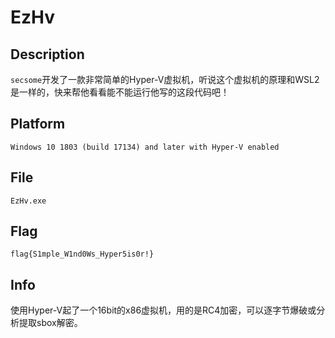 # EzHv
## Description
`secsome`开发了一款非常简单的Hyper-V虚拟机，听说这个虚拟机的原理和WSL2是一样的，快来帮他看看能不能运行他写的这段代码吧！

## Platform
`Windows 10 1803 (build 17134) and later with Hyper-V enabled`

## File
`EzHv.exe`

## Flag
`flag{S1mple_W1nd0Ws_Hyper5is0r!}`

## Info
使用Hyper-V起了一个16bit的x86虚拟机，用的是RC4加密，可以逐字节爆破或分析提取sbox解密。